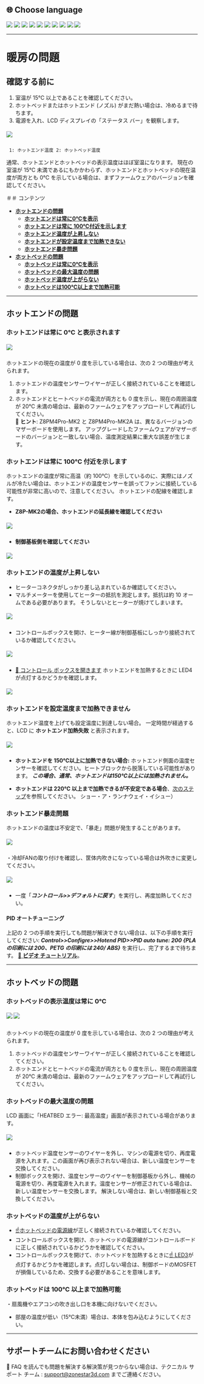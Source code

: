 ## <a id="choose-language">:globe_with_meridians: Choose language</a>
[![](../lanpic/EN.png)](https://github.com/ZONESTAR3D/Z8P/blob/main/Z8P_FAQ/Issue_heating/readme.md)
[![](../lanpic/ES.png)](https://github.com/ZONESTAR3D/Z8P/blob/main/Z8P_FAQ/Issue_heating/readme-es.md)
[![](../lanpic/PT.png)](https://github.com/ZONESTAR3D/Z8P/blob/main/Z8P_FAQ/Issue_heating/readme-pt.md)
[![](../lanpic/FR.png)](https://github.com/ZONESTAR3D/Z8P/blob/main/Z8P_FAQ/Issue_heating/readme-fr.md)
[![](../lanpic/DE.png)](https://github.com/ZONESTAR3D/Z8P/blob/main/Z8P_FAQ/Issue_heating/readme-de.md)
[![](../lanpic/IT.png)](https://github.com/ZONESTAR3D/Z8P/blob/main/Z8P_FAQ/Issue_heating/readme-it.md)
[![](../lanpic/RU.png)](https://github.com/ZONESTAR3D/Z8P/blob/main/Z8P_FAQ/Issue_heating/readme-ru.md)
[![](../lanpic/JP.png)](https://github.com/ZONESTAR3D/Z8P/blob/main/Z8P_FAQ/Issue_heating/readme-jp.md)
[![](../lanpic/KR.png)](https://github.com/ZONESTAR3D/Z8P/blob/main/Z8P_FAQ/Issue_heating/readme-kr.md)
[![](../lanpic/SA.png)](https://github.com/ZONESTAR3D/Z8P/blob/main/Z8P_FAQ/Issue_heating/readme-ar.md)

-----
# 暖房の問題
## 確認する前に
1. 室温が 15℃ 以上であることを確認してください。
2. ホットベッドまたはホットエンド (ノズル) がまだ熱い場合は、冷めるまで待ちます。
3. 電源を入れ、LCD ディスプレイの「ステータス バー」を観察します。
##### ![](./LCD_screen.jpg)
>
     1: ホットエンド温度 2: ホットベッド温度
通常、ホットエンドとホットベッドの表示温度はほぼ室温になります。
現在の室温が 15℃ 未満であるにもかかわらず、ホットエンドとホットベッドの現在温度が両方とも 0℃ を示している場合は、まずファームウェアのバージョンを確認してください。

＃＃ コンテンツ
- **[ホットエンドの問題](#a)**
   - **[ホットエンドは常に0℃を表示](#a1)**
   - **[ホットエンドは常に 100℃付近を示します](#a2)**
   - **[ホットエンド温度が上昇しない](#a3)**
   - **[ホットエンドが設定温度まで加熱できない](#14)**
   - **[ホットエンド暴走問題](#a5)**
- **[ホットベッドの問題](#b)**
   - **[ホットベッドは常に0℃を表示](#b1)**
   - **[ホットベッドの最大温度の問題](#b2)**
   - **[ホットベッド温度が上がらない](#b3)**
   - **[ホットベッドは100℃以上まで加熱可能](#b4)**

-----
## <a id="a">ホットエンドの問題</a>
### <a id="a1">ホットエンドは常に 0℃ と表示されます</a>
##### ![](hotend_min_temperature.jpg)  
ホットエンドの現在の温度が 0 度を示している場合は、次の 2 つの理由が考えられます。
1. ホットエンドの温度センサーワイヤーが正しく接続されていることを確認します。
2. ホットエンドとヒートベッドの電流が両方とも 0 度を示し、現在の周囲温度が 20℃ 未満の場合は、最新のファームウェアをアップロードして再試行してください。    
:pushpin: **ヒント**: Z8PM4Pro-MK2 と Z8PM4Pro-MK2A は、異なるバージョンのマザーボードを使用します。 アップグレードしたファームウェアがマザーボードのバージョンと一致しない場合、温度測定結果に重大な誤差が生じます。

### <a id="a2">ホットエンドは常に 100℃ 付近を示します </a>
ホットエンドの温度が常に高温（約 100℃）を示しているのに、実際にはノズルが冷たい場合は、ホットエンドの温度センサーを誤ってファンに接続している可能性が非常に高いので、注意してください。 ホットエンドの配線を確認します。
- **Z8P-MK2の場合、ホットエンドの延長線を確認してください**
##### ![](./Hotend_wiring.jpg)
- **制御基板側を確認してください**
##### ![](../pic/Z8P_wiring.png)

### <a id="a3">ホットエンドの温度が上昇しない </a>
- ヒーターコネクタがしっかり差し込まれているか確認してください。
- マルチメーターを使用してヒーターの抵抗を測定します。抵抗は約 10 オームである必要があります。 そうしないとヒーターが焼けてしまいます。
##### ![](./measure.jpg)
- コントロールボックスを開け、ヒーター線が制御基板にしっかり接続されているか確認してください。
##### ![](./WireOfheater.jpg)
- [:link: コントロール ボックスを開きます](../How_to_open_the_control_box.jpg) ホットエンドを加熱するときに LED4 が点灯するかどうかを確認します。
##### <a id="LED"> ![](LEDs.jpg) </a>

### <a id="a4">ホットエンドを設定温度まで加熱できません </a>
ホットエンド温度を上げても設定温度に到達しない場合。 一定時間が経過すると、LCD に **ホットエンド加熱失敗** と表示されます。
##### ![](./hotend_heating_fail.jpg)
- **ホットエンドを 150℃以上に加熱できない場合:** ホットエンド側面の温度センサーを確認してください。ヒートブロックから脱落している可能性があります。 ***この場合、通常、ホットエンドは150℃以上には加熱されません。***
<!-- ![](sensorhotenddrop.jpg) -->
- **ホットエンドは 220℃ 以上まで加熱できるが不安定である場合**、[次のステップ](#ホットエンドの温度が不安定になる場合がある)を参照してください。 ショー・ア・ランナウェイ・イシュー）
### <a id="a5">ホットエンド暴走問題 </a>
ホットエンドの温度は不安定で、「暴走」問題が発生することがあります。
##### ![](./runaway.jpg)
   ・冷却FANの取り付けを確認し、筐体内吹きになっている場合は外吹きに変更してください。
##### ![](./coolingfan.jpg)
   - 一度「***コントロール>>デフォルトに戻す***」を実行し、再度加熱してください。
#### PID オートチューニング
上記の 2 つの手順を実行しても問題が解決できない場合は、以下の手順を実行してください: ***Control>>Configre>>Hotend PID>>PID auto tune: 200 {PLA の印刷には 200、PETG の印刷には 240/ ABS}*** を実行し、完了するまで待ちます。 [:movie_camera: **ビデオ チュートリアル**](./PID_Auto_Tune.gif)。

-----
## <a id="b">ホットベッドの問題 </a>
### <a id="b1">ホットベッドの表示温度は常に 0℃ </a>
##### ![](hotbed_min_temperature.jpg) ![](./Hotbed_wiring.jpg)
ホットベッドの現在の温度が 0 度を示している場合は、次の 2 つの理由が考えられます。
1. ホットベッドの温度センサーワイヤーが正しく接続されていることを確認してください。
2. ホットエンドとヒートベッドの電流が両方とも 0 度を示し、現在の周囲温度が 20℃ 未満の場合は、最新のファームウェアをアップロードして再試行してください。

### <a id="b2">ホットベッドの最大温度の問題 </a>
LCD 画面に「HEATBED エラー: 最高温度」画面が表示されている場合があります。
##### ![](./hotbed_max_temperature.jpg)
- ホットベッド温度センサーのワイヤーを外し、マシンの電源を切り、再度電源を入れます。この画面が再び表示されない場合は、新しい温度センサーを交換してください。
- 制御ボックスを開け、温度センサーのワイヤーを制御基板から外し、機械の電源を切り、再度電源を入れます。温度センサーが修正されている場合は、新しい温度センサーを交換します。 解決しない場合は、新しい制御基板と交換してください。

### <a id="b3">ホットベッドの温度が上がらない </a>
- [:point_up:ホットベッドの電源線](#b1)が正しく接続されているか確認してください。
- コントロールボックスを開け、ホットベッドの電源線がコントロールボードに正しく接続されているかどうかを確認してください。
- コントロールボックスを開けて、ホットベッドを加熱するときに[:point_up: LED3](#LED)が点灯するかどうかを確認します。点灯しない場合は、制御ボードのMOSFETが損傷しているため、交換する必要があることを意味します。

### <a id="b4">ホットベッドは 100℃ 以上まで加熱可能 </a>
・扇風機やエアコンの吹き出し口を本機に向けないでください。
- 部屋の温度が低い（15℃未満）場合は、本体を包み込むようにしてください。

--------
## サポートチームにお問い合わせください
:email: FAQ を読んでも問題を解決する解決策が見つからない場合は、テクニカル サポート チーム : support@zonestar3d.com までご連絡ください。